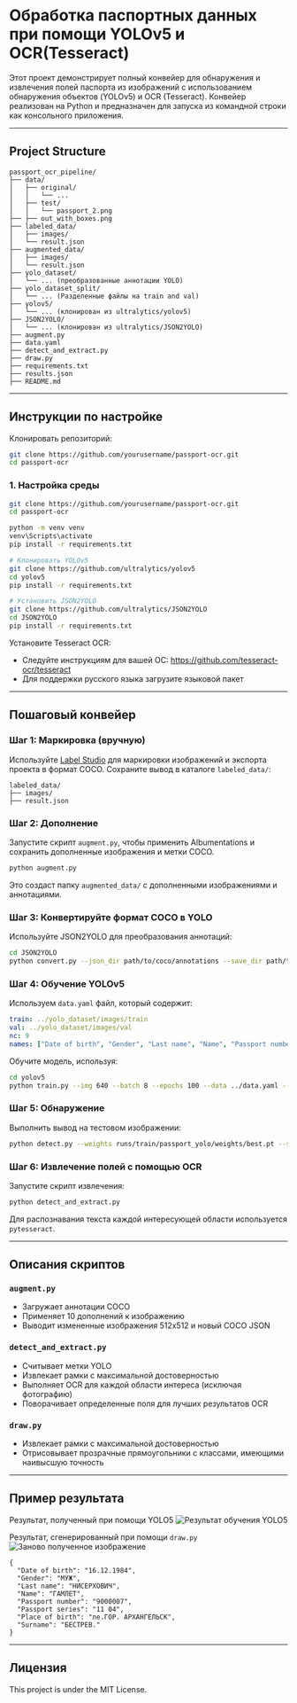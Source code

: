 # Обработка паспортных данных при помощи YOLOv5 и OCR(Tesseract)

Этот проект демонстрирует полный конвейер для обнаружения и извлечения полей паспорта из изображений с использованием обнаружения объектов (YOLOv5) и OCR (Tesseract). Конвейер реализован на Python и предназначен для запуска из командной строки как консольного приложения.

---

## Project Structure

```
passport_ocr_pipeline/
├── data/
│   ├── original/
│   │   └── ...
│   ├── test/
│   │   └── passport_2.png
├── ├── out_with_boxes.png
├── labeled_data/
│   ├── images/
│   └── result.json
├── augmented_data/
│   ├── images/
│   └── result.json
├── yolo_dataset/
│   └── ... (преобразованные аннотации YOLO)
├── yolo_dataset_split/
│   └── ... (Разделенные файлы на train and val)
├── yolov5/
│   └── ... (клонирован из ultralytics/yolov5)
├── JSON2YOLO/
│   └── ... (клонирован из ultralytics/JSON2YOLO)
├── augment.py
├── data.yaml
├── detect_and_extract.py
├── draw.py
├── requirements.txt
├── results.json
├── README.md
```

---

## Инструкции по настройке

Клонировать репозиторий:
```bash
git clone https://github.com/yourusername/passport-ocr.git
cd passport-ocr
```

### 1. Настройка среды

```bash
git clone https://github.com/yourusername/passport-ocr.git
cd passport-ocr
```

```bash
python -m venv venv
venv\Scripts\activate
pip install -r requirements.txt
```

```bash
# Клонировать YOLOv5
git clone https://github.com/ultralytics/yolov5
cd yolov5
pip install -r requirements.txt

# Установить JSON2YOLO
git clone https://github.com/ultralytics/JSON2YOLO
cd JSON2YOLO
pip install -r requirements.txt
```

Установите Tesseract OCR:
- Следуйте инструкциям для вашей ОС: https://github.com/tesseract-ocr/tesseract
- Для поддержки русского языка загрузите языковой пакет

---

## Пошаговый конвейер

### Шаг 1: Маркировка (вручную)

Используйте [Label Studio](https://labelstud.io/) для маркировки изображений и экспорта проекта в формат COCO. Сохраните вывод в каталоге `labeled_data/`:

```
labeled_data/
├── images/
├── result.json
```

### Шаг 2: Дополнение

Запустите скрипт `augment.py`, чтобы применить Albumentations и сохранить дополненные изображения и метки COCO.

```bash
python augment.py
```

Это создаст папку `augmented_data/` с дополненными изображениями и аннотациями.

### Шаг 3: Конвертируйте формат COCO в YOLO

Используйте JSON2YOLO для преобразования аннотаций:

```bash
cd JSON2YOLO
python convert.py --json_dir path/to/coco/annotations --save_dir path/to/yolo/labels
```

### Шаг 4: Обучение YOLOv5

Используем `data.yaml` файл, который содержит:

```yaml
train: ../yolo_dataset/images/train
val: ../yolo_dataset/images/val
nc: 9
names: ["Date of birth", "Gender", "Last name", "Name", "Passport number", "Passport series", "Photo", "Place of birth", "Surname"]
```


Обучите модель, используя:

```bash
cd yolov5
python train.py --img 640 --batch 8 --epochs 100 --data ../data.yaml --weights yolov5s.pt --name passport_yolo --cache
```

### Шаг 5: Обнаружение

Выполнить вывод на тестовом изображении:

```bash
python detect.py --weights runs/train/passport_yolo/weights/best.pt --source ../data/test/passport_2.png --save-txt --save-conf
```

### Шаг 6: Извлечение полей с помощью OCR

Запустите скрипт извлечения:

```bash
python detect_and_extract.py
```

Для распознавания текста каждой интересующей области используется `pytesseract`.

---

## Описания скриптов

### `augment.py`

* Загружает аннотации COCO
* Применяет 10 дополнений к изображению
* Выводит измененные изображения 512x512 и новый COCO JSON

### `detect_and_extract.py`

* Считывает метки YOLO
* Извлекает рамки с максимальной достоверностью
* Выполняет OCR для каждой области интереса (исключая фотографию)
* Поворачивает определенные поля для лучших результатов OCR

### `draw.py`

* Извлекает рамки с максимальной достоверностью
* Отрисовывает прозрачные прямоугольники с классами, имеющими наивысшую точность
---

## Пример результата

Результат, полученный при помощи YOLO5
![Результат обучения YOLO5](yolov5/runs/detect/exp2/passport_2.png)

Результат, сгенерированный при помощи `draw.py`
![Заново полученное изображение](data/output_with_boxes.png)
```
{
  "Date of birth": "16.12.1984",
  "Gender": "МУЖ",
  "Last name": "НИСЕРХОВИЧ",
  "Name": "ГАМЛЕТ",
  "Passport number": "9000007",
  "Passport series": "11 04",
  "Place of birth": "ле.ГОР. АРХАНГЕЛЬСК",
  "Surname": "БЕСТРЕВ."
}
```

---

## Лицензия

This project is under the MIT License.
